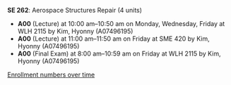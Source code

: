 **SE 262**: Aerospace Structures Repair (4 units)

- **A00** (Lecture) at 10:00 am–10:50 am on Monday, Wednesday, Friday at WLH 2115 by Kim, Hyonny (A07496195)
- **A00** (Lecture) at 11:00 am–11:50 am on Friday at SME 420 by Kim, Hyonny (A07496195)
- **A00** (Final Exam) at 8:00 am–10:59 am on Friday at WLH 2115 by Kim, Hyonny (A07496195)

[Enrollment numbers over time](./SE262.tsv)
